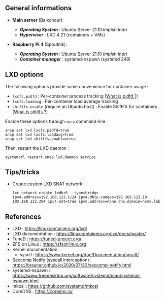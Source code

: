 ## General informations

* **Main server** (Baikonour):

  - ***Operating System*** : Ubuntu Server 21.10 *Impish Indri*
  - ***Hypervisor*** : LXD 4.21 (containers + VMs)

* **Raspberry Pi 4** (Spoutnik):

  - ***Operating System*** : Ubuntu Server 21.10 *Impish Indri*
  - ***Container manager*** : systemd-nspawn (systemd 248)

## LXD options

The following options provide some convenience for container usage :

* `lxcfs.pidfd` : Per-container process tracking ([What is pidfd ?](https://kernel-recipes.org/en/2019/talks/pidfds-process-file-descriptors-on-linux/))
* `lxcfs.loadavg` : Per-container load average tracking
* `shiftfs.enable` (require an Ubuntu host) : Enable ShiftFS for containers ([What is shiftfs ?](https://discuss.linuxcontainers.org/t/trying-out-shiftfs/5155)) 

Enable these options through `snap` command-line :

  ```shell
  snap set lxd lxcfs.pidfd=true
  snap set lxd lxcfs.loadavg=true
  snap set lxd shiftfs.enable=true
  ```

Then, restart the LXD daemon :

  ```
  systemctl restart snap.lxd.daemon.service
  ```

## Tips/tricks

* Create custom LXD SNAT network:

  ```shell
  lxc network create lxdbr0 --type=bridge ipv4.address=192.168.122.1/24 ipv4.dhcp.ranges=192.168.122.10-192.168.122.254 ipv4.nat=true ipv6.address=none dns.domain=home.lab
  ```

## References

* LXD : https://linuxcontainers.org/lxd/
* LXD documentation : https://linuxcontainers.org/lxd/docs/master/
* TuneD : https://tuned-project.org/
* ZFS on Linux : https://zfsonlinux.org
* Kernel documentation :
  * sysctl : https://www.kernel.org/doc/Documentation/sysctl/
* Seccomp Notify (syscall interception) : https://brauner.github.io/2020/07/23/seccomp-notify.html 
* systemd-nspawn : https://www.freedesktop.org/software/systemd/man/systemd-nspawn.html 
* mkosi : https://github.com/systemd/mkosi
* CoreDNS : https://coredns.io/
